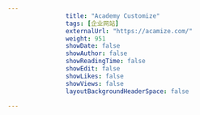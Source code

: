 ---
                title: "Academy Customize"
                tags: [企业网站]
                externalUrl: "https://acamize.com/"
                weight: 951
                showDate: false
                showAuthor: false
                showReadingTime: false
                showEdit: false
                showLikes: false
                showViews: false
                layoutBackgroundHeaderSpace: false
                ---

